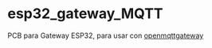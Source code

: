 # esp32_gateway_MQTT
PCB para Gateway ESP32, para usar con [openmqttgateway](https://docs.openmqttgateway.com/)
